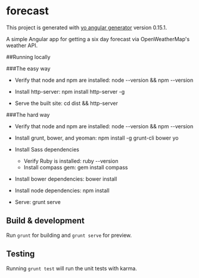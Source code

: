 # forecast

This project is generated with [yo angular generator](https://github.com/yeoman/generator-angular)
version 0.15.1.

A simple Angular app for getting a six day forecast via OpenWeatherMap's weather API.

##Running locally

###The easy way

- Verify that node and npm are installed: node --version && npm --version

- Install http-server: npm install http-server -g

- Serve the built site: cd dist && http-server

###The hard way

- Verify that node and npm are installed: node --version && npm --version

- Install grunt, bower, and yeoman: npm install -g grunt-cli bower yo

- Install Sass dependencies
  - Verify Ruby is installed: ruby --version
  - Install compass gem: gem install compass

- Install bower dependencies: bower install

- Install node dependencies: npm install

- Serve: grunt serve

## Build & development

Run `grunt` for building and `grunt serve` for preview.

## Testing

Running `grunt test` will run the unit tests with karma.
